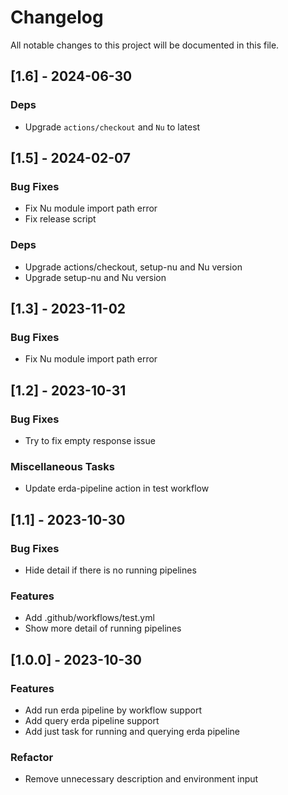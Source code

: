 # Changelog
All notable changes to this project will be documented in this file.

## [1.6] - 2024-06-30

### Deps

- Upgrade `actions/checkout` and `Nu` to latest

## [1.5] - 2024-02-07

### Bug Fixes

- Fix Nu module import path error
- Fix release script

### Deps

- Upgrade actions/checkout, setup-nu and Nu version
- Upgrade setup-nu and Nu version

## [1.3] - 2023-11-02

### Bug Fixes

- Fix Nu module import path error

## [1.2] - 2023-10-31

### Bug Fixes

- Try to fix empty response issue

### Miscellaneous Tasks

- Update erda-pipeline action in test workflow

## [1.1] - 2023-10-30

### Bug Fixes

- Hide detail if there is no running pipelines

### Features

- Add .github/workflows/test.yml
- Show more detail of running pipelines

## [1.0.0] - 2023-10-30

### Features

- Add run erda pipeline by workflow support
- Add query erda pipeline support
- Add just task for running and querying erda pipeline

### Refactor

- Remove unnecessary description and environment input
